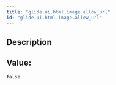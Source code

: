 ```yaml
---
title: "glide.ui.html.image.allow_url"
id: "glide.ui.html.image.allow_url"
---
```

## Description



## Value: 
```
false
```